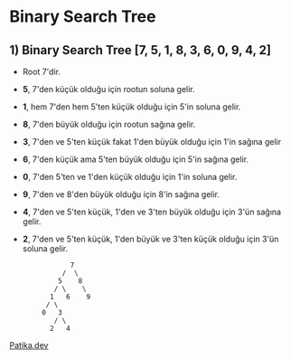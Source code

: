 # Binary Search Tree

## 1) Binary Search Tree [7, 5, 1, 8, 3, 6, 0, 9, 4, 2]

* Root 7'dir. 

* **5**, 7'den küçük olduğu için rootun soluna gelir.

* **1**, hem 7'den hem 5'ten küçük olduğu için 5'in soluna gelir.

* **8**, 7'den büyük olduğu için rootun sağına gelir.

* **3**, 7'den ve 5'ten küçük fakat 1'den büyük olduğu için 1'in sağına gelir

* **6**, 7'den küçük ama 5'ten büyük olduğu için 5'in sağına gelir.

* **0**, 7'den 5'ten ve 1'den küçük olduğu için 1'in soluna gelir.

* **9**, 7'den ve 8'den büyük olduğu için 8'in sağına gelir.

* **4**, 7'den ve 5'ten küçük, 1'den ve 3'ten büyük olduğu için 3'ün sağına gelir.

* **2**, 7'den ve 5'ten küçük, 1'den büyük ve 3'ten küçük olduğu için 3'ün soluna gelir.

```
               7
             /  \
            5    8
           / \    \
          1   6    9
         / \
        0   3
           / \
          2   4 
```

[Patika.dev](https://patika.dev)


